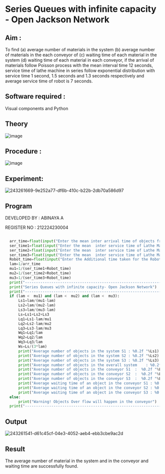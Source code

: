 # Series Queues with infinite capacity - Open Jackson Network

## Aim :
To find (a) average number of materials in the system (b) average number of materials in the each conveyor of (c) waiting time of each material in the system (d) waiting time of each material in each conveyor, if the arrival  of materials follow Poisson process with the mean interval time 12 seconds, service time of  lathe machine in series follow exponential distribution  with service time  1 second, 1.5 seconds and 1.3 seconds respectively and average service time of robot is 7 seconds.

## Software required :
Visual components and Python

## Theory

![image](https://user-images.githubusercontent.com/103921593/203239736-7b81f599-71a8-4ae7-b63e-5d98acd9ea54.png)


## Procedure :

![image](https://user-images.githubusercontent.com/103921593/203239789-bc870dce-6727-487b-a0e2-4fc3f5114889.png)


## Experiment:

![243261669-9e252a77-df6b-410c-b22b-2db70a586d97](https://github.com/user-attachments/assets/0f220026-7024-48a0-bd26-c86176c0ba8e)

## Program

DEVELOPED BY : ABINAYA A
  
REGISTER NO : 212224230004
```python
  
  arr_time=float(input("Enter the mean inter arrival time of objects from Feeder (in secs): "))
  ser_time1=float(input("Enter the mean  inter service time of Lathe Machine 1 (in secs) :  "))
  ser_time2=float(input("Enter the mean  inter service time of Lathe Machine 2 (in secs) :  "))
  ser_time3=float(input("Enter the mean  inter service time of Lathe Machine 3 (in secs) :  "))
  Robot_time=float(input("Enter the Additional time taken for the Robot (in secs) :  "))
  lam=1/arr_time
  mu1=1/(ser_time1+Robot_time)
  mu2=1/(ser_time2+Robot_time)
  mu3=1/(ser_time3+Robot_time)
  print("-----------------------------------------------------------------------")
  print("Series Queues with infinite capacity- Open Jackson Network")
  print("-----------------------------------------------------------------------")
  if (lam <  mu1) and (lam <  mu2) and (lam <  mu3):
      Ls1=lam/(mu1-lam)
      Ls2=lam/(mu2-lam)
      Ls3=lam/(mu3-lam)
      Ls=Ls1+Ls2+Ls3
      Lq1=Ls1-lam/mu1
      Lq2=Ls2-lam/mu2
      Lq3=Ls3-lam/mu3
      Wq1=Lq1/lam
      Wq2=Lq2/lam
      Wq3=Lq3/lam
      Ws=Ls/(3*lam)
      print("Average number of objects in the system S1 : %0.2f "%Ls1)
      print("Average number of objects in the system S2 : %0.2f "%Ls2)
      print("Average number of objects in the system S3 : %0.2f "%Ls3)
      print("Average number of objects in the overall system    : %0.2f "%Ls)
      print("Average number of objects in the conveyor S1  :  %0.2f "%Lq1)
      print("Average number of objects in the conveyor S2  :  %0.2f "%Lq2)
      print("Average number of objects in the conveyor S3  :  %0.2f "%Lq3)
      print("Average waiting time of an object in the conveyor S1 : %0.2f secs"%Wq1)
      print("Average waiting time of an object in the conveyor S2 : %0.2f secs"%Wq2)
      print("Average waiting time of an object in the conveyor S3 : %0.2f secs"%Wq3)
  else:
      print("Warning! Objects Over flow will happen in the conveyor")
  print("----------------------------------------------------------------------")
```


## Output

![243261541-d61c45cf-04e3-4052-aeb4-ebb3cbe9ac2d](https://github.com/user-attachments/assets/1236625f-683f-490f-bec7-caf28c92bf25)


## Result
The average number of material in the system and in the conveyor and waiting time are successfully found.

